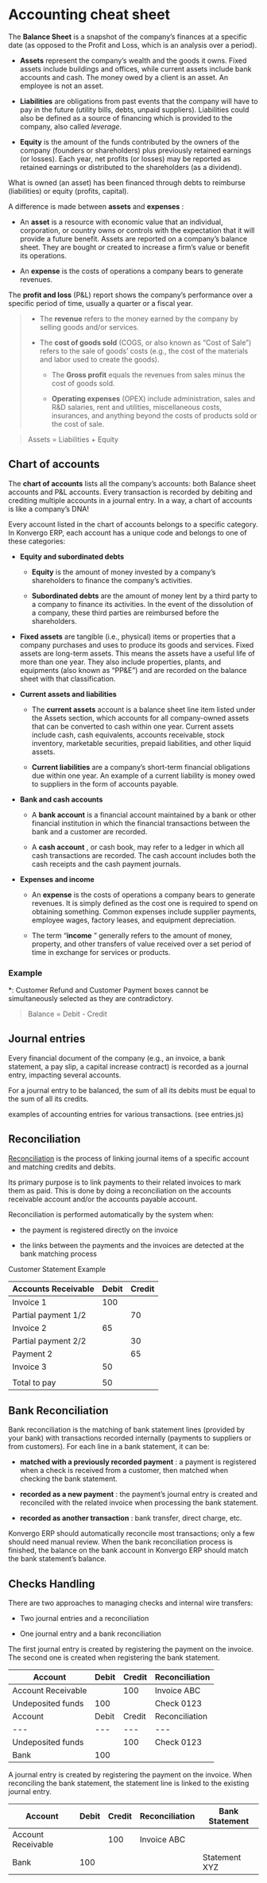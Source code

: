 # Accounting cheat sheet

The **Balance Sheet** is a snapshot of the company’s finances at a specific
date (as opposed to the Profit and Loss, which is an analysis over a period).

  * **Assets** represent the company’s wealth and the goods it owns. Fixed assets include buildings and offices, while current assets include bank accounts and cash. The money owed by a client is an asset. An employee is not an asset.

  * **Liabilities** are obligations from past events that the company will have to pay in the future (utility bills, debts, unpaid suppliers). Liabilities could also be defined as a source of financing which is provided to the company, also called _leverage_.

  * **Equity** is the amount of the funds contributed by the owners of the company (founders or shareholders) plus previously retained earnings (or losses). Each year, net profits (or losses) may be reported as retained earnings or distributed to the shareholders (as a dividend).

What is owned (an asset) has been financed through debts to reimburse
(liabilities) or equity (profits, capital).

A difference is made between **assets** and **expenses** :

    

  * An **asset** is a resource with economic value that an individual, corporation, or country owns or controls with the expectation that it will provide a future benefit. Assets are reported on a company’s balance sheet. They are bought or created to increase a firm’s value or benefit its operations.

  * An **expense** is the costs of operations a company bears to generate revenues.

The **profit and loss** (P&L) report shows the company’s performance over a
specific period of time, usually a quarter or a fiscal year.

>   * The **revenue** refers to the money earned by the company by selling
> goods and/or services.
>
>   * The **cost of goods sold** (COGS, or also known as “Cost of Sale”)
> refers to the sale of goods’ costs (e.g., the cost of the materials and
> labor used to create the goods).
>
>     * The **Gross profit** equals the revenues from sales minus the cost of
> goods sold.
>
>     * **Operating expenses** (OPEX) include administration, sales and R&D
> salaries, rent and utilities, miscellaneous costs, insurances, and anything
> beyond the costs of products sold or the cost of sale.
>
>

> Assets = Liabilities + Equity

## Chart of accounts

The **chart of accounts** lists all the company’s accounts: both Balance sheet
accounts and P&L accounts. Every transaction is recorded by debiting and
crediting multiple accounts in a journal entry. In a way, a chart of accounts
is like a company’s DNA!

Every account listed in the chart of accounts belongs to a specific category.
In Konvergo ERP, each account has a unique code and belongs to one of these
categories:

  * **Equity and subordinated debts**
    
    * **Equity** is the amount of money invested by a company’s shareholders to finance the company’s activities.

    * **Subordinated debts** are the amount of money lent by a third party to a company to finance its activities. In the event of the dissolution of a company, these third parties are reimbursed before the shareholders.

  * **Fixed assets** are tangible (i.e., physical) items or properties that a company purchases and uses to produce its goods and services. Fixed assets are long-term assets. This means the assets have a useful life of more than one year. They also include properties, plants, and equipments (also known as “PP&E”) and are recorded on the balance sheet with that classification.

  * **Current assets and liabilities**
    
    * The **current assets** account is a balance sheet line item listed under the Assets section, which accounts for all company-owned assets that can be converted to cash within one year. Current assets include cash, cash equivalents, accounts receivable, stock inventory, marketable securities, prepaid liabilities, and other liquid assets.

    * **Current liabilities** are a company’s short-term financial obligations due within one year. An example of a current liability is money owed to suppliers in the form of accounts payable.

  * **Bank and cash accounts**
    
    * A **bank account** is a financial account maintained by a bank or other financial institution in which the financial transactions between the bank and a customer are recorded.

    * A **cash account** , or cash book, may refer to a ledger in which all cash transactions are recorded. The cash account includes both the cash receipts and the cash payment journals.

  * **Expenses and income**
    
    * An **expense** is the costs of operations a company bears to generate revenues. It is simply defined as the cost one is required to spend on obtaining something. Common expenses include supplier payments, employee wages, factory leases, and equipment depreciation.

    * The term “**income** ” generally refers to the amount of money, property, and other transfers of value received over a set period of time in exchange for services or products.

### Example

*: Customer Refund and Customer Payment boxes cannot be simultaneously selected as they are contradictory.

> Balance = Debit - Credit

## Journal entries

Every financial document of the company (e.g., an invoice, a bank statement, a
pay slip, a capital increase contract) is recorded as a journal entry,
impacting several accounts.

For a journal entry to be balanced, the sum of all its debits must be equal to
the sum of all its credits.

examples of accounting entries for various transactions. (see entries.js)

## Reconciliation

[Reconciliation](../bank/reconciliation) is the process of linking
journal items of a specific account and matching credits and debits.

Its primary purpose is to link payments to their related invoices to mark them
as paid. This is done by doing a reconciliation on the accounts receivable
account and/or the accounts payable account.

Reconciliation is performed automatically by the system when:

  * the payment is registered directly on the invoice

  * the links between the payments and the invoices are detected at the bank matching process

Customer Statement Example

Accounts Receivable | Debit | Credit  
---|---|---  
Invoice 1 | 100 |   
Partial payment 1/2 |  | 70  
Invoice 2 | 65 |   
Partial payment 2/2 |  | 30  
Payment 2 |  | 65  
Invoice 3 | 50 |   
|  |   
Total to pay | 50 |   
  
## Bank Reconciliation

Bank reconciliation is the matching of bank statement lines (provided by your
bank) with transactions recorded internally (payments to suppliers or from
customers). For each line in a bank statement, it can be:

  * **matched with a previously recorded payment** : a payment is registered when a check is received from a customer, then matched when checking the bank statement.

  * **recorded as a new payment** : the payment’s journal entry is created and reconciled with the related invoice when processing the bank statement.

  * **recorded as another transaction** : bank transfer, direct charge, etc.

Konvergo ERP should automatically reconcile most transactions; only a few should need
manual review. When the bank reconciliation process is finished, the balance
on the bank account in Konvergo ERP should match the bank statement’s balance.

## Checks Handling

There are two approaches to managing checks and internal wire transfers:

  * Two journal entries and a reconciliation

  * One journal entry and a bank reconciliation

The first journal entry is created by registering the payment on the invoice.
The second one is created when registering the bank statement.

Account | Debit | Credit | Reconciliation  
---|---|---|---  
Account Receivable |  | 100 | Invoice ABC  
Undeposited funds | 100 |  | Check 0123  
Account | Debit | Credit | Reconciliation  
---|---|---|---  
Undeposited funds |  | 100 | Check 0123  
Bank | 100 |  |   
  
A journal entry is created by registering the payment on the invoice. When
reconciling the bank statement, the statement line is linked to the existing
journal entry.

Account | Debit | Credit | Reconciliation | Bank Statement  
---|---|---|---|---  
Account Receivable |  | 100 | Invoice ABC |   
Bank | 100 |  |  | Statement XYZ

